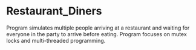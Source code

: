 # Restaurant_Diners
Program simulates multiple people arriving at a restaurant and waiting for everyone in the party to arrive before eating. Program focuses on mutex locks and multi-threaded programming.
